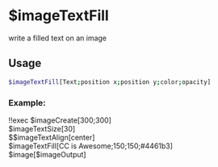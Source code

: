 # $imageTextFill

write a filled text on an image

## Usage

```bash
$imageTextFill[Text;position x;position y;color;opacity]
```

### Example:
<discord-messages>
          <discord-message :bot="false" role-color="#ffcc9a" author="Member">
        !!exec $imageCreate[300;300]<br>$imageTextSize[30]<br>$$imageTextAlign[center]<br>$imageTextFill[CC is Awesome;150;150;#4461b3]<br>$image[$imageOutput]<br><br>
          </discord-message>
          <discord-message :bot="true" role-color="#0099ff" author="Custom Command" avatar="https://media.discordapp.net/avatars/725721249652670555/781224f90c3b841ba5b40678e032f74a.webp">
            <discord-embed slot="embeds" image="https://i.imgur.com/PwNg0VA.png">
            </discord-embed>
        </discord-message>
</discord-messages>